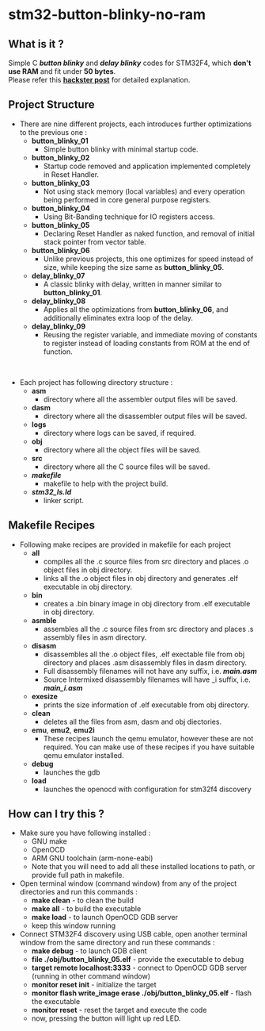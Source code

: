 # stm32-button-blinky-no-ram

## What is it ?

Simple C ***button blinky*** and ***delay blinky*** codes for STM32F4, which **don't use RAM** and fit under **50 bytes**.  
Please refer this **[hackster post](https://www.hackster.io/RVLAD/50-bytes-button-blinky-on-stm32f4-which-doesn-t-use-ram-bcdadc)** for detailed explanation.  

## Project Structure

- There are nine different projects, each introduces further optimizations to the previous one :
    - **button_blinky_01**  
        - Simple button blinky with minimal startup code.  
    - **button_blinky_02**  
        - Startup code removed and application implemented completely in Reset Handler.
    - **button_blinky_03**  
        - Not using stack memory (local variables) and every operation being performed in core general purpose registers.
    - **button_blinky_04**  
        - Using Bit-Banding technique for IO registers access.
    - **button_blinky_05**  
        - Declaring Reset Handler as naked function, and removal of initial stack pointer from vector table.
    - **button_blinky_06**  
        - Unlike previous projects, this one optimizes for speed instead of size, while keeping the size same as **button_blinky_05**.
    - **delay_blinky_07**
        - A classic blinky with delay, written in manner similar to **button_blinky_01**.
    - **delay_blinky_08**
        - Applies all the optimizations from **button_blinky_06**, and additionally eliminates extra loop of the delay.
    - **delay_blinky_09**
        - Reusing the register variable, and immediate moving of constants to register instead of loading constants from ROM at the end of function.

<br>


- Each project has following directory structure :
    - **asm**
        - directory where all the assembler output files will be saved.
    - **dasm**
        - directory where all the disassembler output files will be saved.
    - **logs**
        - directory where logs can be saved, if required.
    - **obj**
        - directory where all the object files will be saved.
    - **src**
        - directory where all the C source files will be saved.
    - ***makefile***
        - makefile to help with the project build.
    - ***stm32_ls.ld***
        - linker script.


## Makefile Recipes

- Following make recipes are provided in makefile for each project
    - **all**
        - compiles all the .c source files from src directory and places .o object files in obj directory.
        - links all the .o object files in obj directory and generates .elf executable in obj directory.
    - **bin**
        - creates a .bin binary image in obj directory from .elf executable in obj directory.
    - **asmble**
        - assembles all the .c source files from src directory and places .s assembly files in asm directory.
    - **disasm**
        - disassembles all the .o object files, .elf exectable file from obj directory and places .asm disassembly files in dasm directory.
        - Full disassembly filenames will not have any suffix, i.e. ***main.asm***
        - Source Intermixed disassembly filenames will have _i suffix, i.e. ***main_i.asm***
    - **exesize**
        - prints the size information of .elf executable from obj directory.
    - **clean**
        - deletes all the files from asm, dasm and obj diectories.
    - **emu**, **emu2**, **emu2i**
        - These recipes launch the qemu emulator, however these are not required. You can make use of these recipes if you have suitable qemu emulator installed.
    - **debug**
        - launches the gdb
    - **load**
        - launches the openocd with configuration for stm32f4 discovery

## How can I try this ?
- Make sure you have following installed : 
    - GNU make
    - OpenOCD
    - ARM GNU toolchain (arm-none-eabi)
    - Note that you will need to add all these installed locations to path, or provide full path in makefile.
- Open terminal window (command window) from any of the project directories and run this commands : 
    - **make clean** - to clean the build
    - **make all** - to build the executable
    - **make load** - to launch OpenOCD GDB server
    - keep this window running
- Connect STM32F4 discovery using USB cable, open another terminal window from the same directory and run these commands : 
    - **make debug** - to launch GDB client
    - **file ./obj/button_blinky_05.elf** - provide the executable to debug
    - **target remote localhost:3333** - connect to OpenOCD GDB server (running in other command window)
    - **monitor reset init** - initialize the target
    - **monitor flash write_image erase ./obj/button_blinky_05.elf** - flash the executable
    - **monitor reset** - reset the target and execute the code
    - now, pressing the button will light up red LED.

